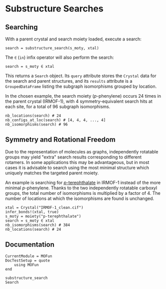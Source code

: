 # Substructure Searches

## Searching

With a parent crystal and search moiety loaded, execute a search:

```
search = substructure_search(s_moty, xtal)
```

The `∈` (`in`) infix operator will also perform the search:

```
search = s_moty ∈ xtal
```

This returns a `Search` object.  Its `query` attribute stores the `Crystal` data
for the search and parent structures, and its `results` attribute is a
`GroupedDataFrame` listing the subgraph isomorphisms grouped by location.

In the chosen example, the search moiety (*p*-phenylene) occurs 24 times in the
parent crystal (IRMOF-1), with 4 symmetry-equivalent search hits at each site,
for a total of 96 subgraph isomorphisms.

```
nb_locations(search) # 24
nb_configs_at_loc(search) # [4, 4, 4, ..., 4]
nb_isomorphisms(search) # 96
```

## Symmetry and Rotational Freedom

Due to the representation of molecules as graphs, independently rotatable groups
may yield "extra" search results corresponding to different rotamers.  In some
applications this may be advantageous, but in most cases it is advisable to search
using the most minimal structure which uniquely matches the targeted parent moiety.

An example is searching for [*p*-terephthalate](../../../assets/p-terephthalate.xyz)
in IRMOF-1 instead of the more minimal *p*-phenylene.  Thanks to the two
independently rotatable carboxyl groups, the total number of isomorphisms is
multiplied by a factor of 4.  The number of locations at which the isomorphisms
are found is unchanged.

```
xtal = Crystal("IRMOF-1_clean.cif")
infer_bonds!(xtal, true)
s_moty = moiety("p-terephthalate")
search = s_moty ∈ xtal
nb_isomorphisms(search) # 384
nb_locations(search) # 24
```

## Documentation

```@meta
CurrentModule = MOFun
DocTestSetup = quote
    using MOFun
end
```

```@docs
substructure_search
Search
```
